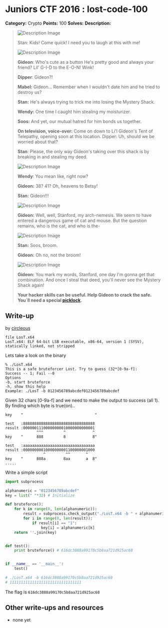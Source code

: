 # Juniors CTF 2016 : lost-code-100

**Category:** Crypto
**Points:** 100
**Solves:**
**Description:**

> ![Description Image](lost-code-desc-0.jpg)
>
> Stan: Kids! Come quick! I need you to laugh at this with me!
>
> ![Description Image](lost-code-desc-1.jpg)
>
> **Gideon**:  Who's cute as a button He's pretty good and always your friend? Lil' G-I-D to the E-O-N! Wink!
>
> **Dipper**: Gideon?!
>
> **Mabel:** Gideon... Remember when I wouldn't date him and he tried to destroy us?
>
> **Stan:** He's always trying to trick me into losing the Mystery Shack.
>
> **Wendy:** One time I caught him stealing my moisturizer.
>
> **Soos:** And yet, our mutual hatred for him bonds us together.
>
> **On television, voice-over:** Come on down to Li'l Gideon's Tent of Telepathy, opening soon at this location. Dipper: Uh, should we be worried about that?
>
> **Stan**: Please, the only way Gideon's taking over this shack is by breaking in and stealing my deed.
>
> ![Description Image](lost-code-desc-2.jpg)
>
> **Wendy**: You mean like, right now?
>
> **Gideon:** 38? 41? Oh, heavens to Betsy!
>
> **Stan:** Gideon!!!
>
> ![Description Image](lost-code-desc-3.jpg)
>
> **Gideon:** Well, well, Stanford, my arch-nemesis. We seem to have entered a dangerous game of cat and mouse. But the question remains, who is the cat, and who is the-
>
> ![Description Image](lost-code-desc-4.jpg)
>
> **Stan:** Soos, broom.
>
> **Gideon:** Oh no, not the broom!
>
> ![Description Image](lost-code-desc-5.jpg)
>
> **Gideon:** You mark my words, Stanford, one day I'm gonna get that combination. And once I steal that deed, you'll never see the Mystery Shack again!
>
> **Your hacker skills can be useful. Help Gideon to crack the safe. You`ll need a special [picklock](LosT.zip).**

## Write-up

by [circleous](https://github.com/circleous/)
```
file LosT.x64
LosT.x64: ELF 64-bit LSB executable, x86-64, version 1 (SYSV), statically linked, not stripped
```
Lets take a look on the binary
```
% ./LosT.x64
This is a safe bruteforcer Lost. Try to guess (32*[0-9a-f]: 
Success -- 1; Fail --0
Options
-b, start bruteforce
-h, show this help
Example: ./LosT -b 0123456789abcdef0123456789abcdef
```
Given 32 chars [0-9a-f] and we need to make the output to success (all 1). 
By finding which byte is true(on)..
```
key    "                                "

test   :88888888888888888888888888888888
result :00000011100000000010000000000001
              ^^^         ^            ^
key	   "      888         8            8"

test   :aaaaaaaaaaaaaaaaaaaaaaaaaaaaaaaa
result :00000000010000000001100000001000
                 ^         ^^       ^
key	   "      888a        8aa       a  8"
.....
```
Write a simple script
```python
import subprocess

alphanumeric = "0123456789abcdef"
key = list(" "*32) # Initialize

def bruteforce():
	for k in range(0, len(alphanumeric)):
		result = subprocess.check_output("./LosT.x64 -b " + alphanumeric[k]*32, shell=True)
		for i in range(0, len(result)):
			if result[i] == "1":
				key[i] = alphanumeric[k]
	return ''.join(key)


def test():
	print bruteforce() # 616dc3888a99170c5b8aa721d925ac68


if __name__ == '__main__':
	test()

# ./LosT.x64 -b 616dc3888a99170c5b8aa721d925ac68
# 11111111111111111111111111111111
```
The flag is `616dc3888a99170c5b8aa721d925ac68`

## Other write-ups and resources

* none yet
